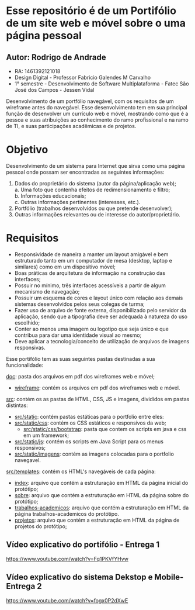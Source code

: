 # Esse repositório é de um Portifólio de um site web e móvel sobre o uma página pessoal

## Autor: Rodrigo de Andrade 
* RA: 1461392121018
* Design Digital - Professor Fabricio Galendes M Carvalho
* 1° semestre - Desenvolvimento de Software Multiplataforma - Fatec São José dos Campos - Jessen Vidal

Desenvolvimento de um portfólio navegável, com os requisitos de um wireframe antes do navegável. Esse desenvolvimento tem em sua principal função de desenvolver um currículo web e móvel, mostrando como que é a pessoa e suas atribuições ao conhecimento do ramo profissional e na ramo de TI, e suas participações acadêmicas e de projetos. 

# Objetivo
Desenvolvimento de um sistema para Internet que sirva como uma página pessoal onde possam ser encontradas as seguintes informações:
 1. Dados do proprietário do sistema (autor da página/aplicação web); <br/>
    a. Uma foto que contenha efeitos de redimensionamento e filtro;
    <br/>
    b. Informações educacionais;
    <br/>
    c. Outras informações pertinentes (interesses, etc.). 
  2. Portfólio (trabalhos desenvolvidos ou que pretende desenvolver); 
  3. Outras informações relevantes ou de interesse do autor/proprietário. 

# Requisitos
* Responsividade de maneira a manter um layout amigável e bem estruturado tanto em um computador de mesa (desktop, laptop e similares) como em um dispositivo móvel;
* Boas  práticas  de  arquitetura  de  informação  na  construção  das interfaces;
* Possuir no mínimo, três interfaces acessíveis a partir de algum mecanismo de navegação;
* Possuir um esquema de cores e layout único com relação aos demais sistemas desenvolvidos  pelos  seus  colegas  de  turma;
* Fazer  uso  de  arquivo  de  fonte  externa,  disponibilizado  pelo  servidor  da aplicação, sendo que a tipografia deve ser adequada à natureza do uso escolhido;
* Conter ao menos uma imagem ou logotipo que seja único e que contribua para dar uma identidade visual ao mesmo;
*  Deve  aplicar  a  tecnologia/conceito  de utilização  de  arquivos  de  imagens responsivas. 


Esse portifólio tem as suas seguintes pastas destinadas a sua funcionalidade:

[doc](/doc): pasta dos arquivos em pdf dos wireframes web e móvel;
* [wireframe](doc/wireframe_desktop_e_mobile.pdf): contém os arquivos em pdf dos wireframes web e móvel.
  
[src](/src): contém os as pastas de HTML, CSS, JS e imagens, divididos em pastas distintas:
* [src/static](/src/static): contém pastas estáticas para o portfolio entre eles:
* [src/static/css](/src/static/css): contém os CSS estáticos e responsivos da web; 
	* [src/static/css/bootstrap](src/static/css/bootstrap): pasta que contem os scripts em java e css em um framework;
* [src/static/js](/src/static/js): contém os scripts em Java Script para os menus responsivos;
* [src/static/imagens](/src/static/imagens): contém as imagens colocadas para o portfolio navegavel.

[src/templates](/src/templates): contém os HTML's navegáveis de cada página:
* [index](/src/templates/index.html): arquivo que contém a estruturação em HTML da página inicial do protótipo;
* [sobre](/src/templates/sobre.html): arquivo que contém a estruturação em HTML da página sobre do protótipo;
* [trabalhos-academicos](/src/templates/trabalhos-academicos.html): arquivo que contém a estruturação em HTML da página trabalhos-academicos do protótipo.
* [projetos](/src/templates/projetos.html): arquivo que contém a estruturação em HTML da página de projetos do protótipo;




## Vídeo explicativo do portifólio - Entrega 1
https://www.youtube.com/watch?v=Fq1PKVfYHvw

## Vídeo explicativo do sistema Dekstop e Mobile- Entrega 2
https://www.youtube.com/watch?v=fogx0P2dXwE
